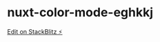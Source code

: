 # nuxt-color-mode-eghkkj

[Edit on StackBlitz ⚡️](https://stackblitz.com/edit/nuxt-color-mode-eghkkj)